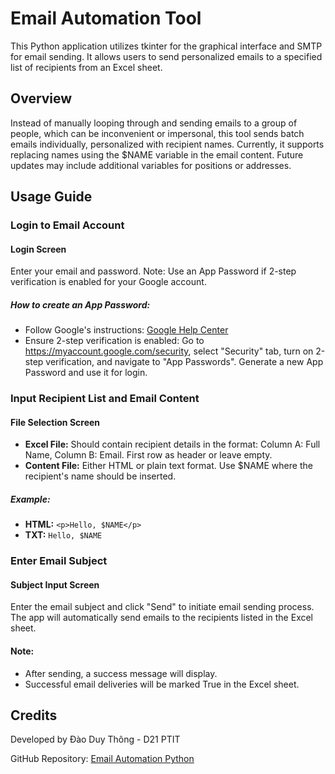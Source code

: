 # Email Automation Tool

This Python application utilizes tkinter for the graphical interface and SMTP for email sending. It allows users to send personalized emails to a specified list of recipients from an Excel sheet.

## Overview

Instead of manually looping through and sending emails to a group of people, which can be inconvenient or impersonal, this tool sends batch emails individually, personalized with recipient names. Currently, it supports replacing names using the $NAME variable in the email content. Future updates may include additional variables for positions or addresses.

## Usage Guide

### Login to Email Account

#### Login Screen
Enter your email and password. Note: Use an App Password if 2-step verification is enabled for your Google account.

##### How to create an App Password:
- Follow Google's instructions: [Google Help Center](https://support.google.com/accounts/answer/185833)
- Ensure 2-step verification is enabled: Go to https://myaccount.google.com/security, select "Security" tab, turn on 2-step verification, and navigate to "App Passwords". Generate a new App Password and use it for login.

### Input Recipient List and Email Content

#### File Selection Screen
- **Excel File:** Should contain recipient details in the format: Column A: Full Name, Column B: Email. First row as header or leave empty.
- **Content File:** Either HTML or plain text format. Use $NAME where the recipient's name should be inserted.
  
##### Example:
- **HTML:** `<p>Hello, $NAME</p>`
- **TXT:** `Hello, $NAME`

### Enter Email Subject

#### Subject Input Screen
Enter the email subject and click "Send" to initiate email sending process. The app will automatically send emails to the recipients listed in the Excel sheet.

#### Note:
- After sending, a success message will display.
- Successful email deliveries will be marked True in the Excel sheet.


## Credits

Developed by Đào Duy Thông - D21 PTIT

GitHub Repository: [Email Automation Python](https://github.com/Duy-Thong/Email-Automation-Python)

